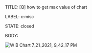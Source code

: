 TITLE:
[Q] how to get max value of chart

LABEL:
c:misc

STATE:
closed

BODY:


![W B Chart 7_21_2021, 9_42_17 PM](https://user-images.githubusercontent.com/35992924/126550187-43372524-8219-4493-900b-0f9293ccad83.png)


